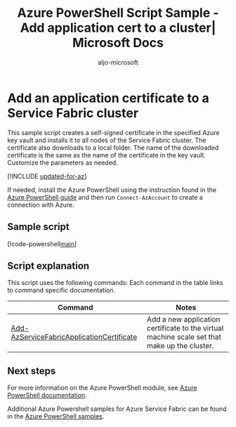 ﻿---
title: Azure PowerShell Script Sample - Add application cert to a cluster| Microsoft Docs
description: Azure PowerShell Script Sample - Add an application certificate to a Service Fabric cluster.
services: service-fabric
documentationcenter: 
author: aljo-microsoft
manager: timlt
editor: 
tags: azure-service-management

ms.assetid: 
ms.service: service-fabric
ms.workload: multiple
ms.devlang: na
ms.topic: sample
ms.date: 01/18/2018
ms.author: aljo
ms.custom: mvc
---

# Add an application certificate to a Service Fabric cluster

This sample script creates a self-signed certificate in the specified Azure key vault and installs it to all nodes of the Service Fabric cluster. The certificate also downloads to a local folder. The name of the downloaded certificate is the same as the name of the certificate in the key vault. Customize the parameters as needed.

[!INCLUDE [updated-for-az](../../../includes/updated-for-az.md)]

If needed, install the Azure PowerShell using the instruction found in the [Azure PowerShell guide](/powershell/azure/overview) and then run `Connect-AzAccount` to create a connection with Azure. 

## Sample script

[!code-powershell[main](../../../powershell_scripts/service-fabric/add-application-certificate/add-new-application-certificate.ps1 "Add an application certificate to a cluster")]

## Script explanation

This script uses the following commands: Each command in the table links to command specific documentation.

| Command | Notes |
|---|---|
| [Add-AzServiceFabricApplicationCertificate](/powershell/module/az.servicefabric/Add-azServiceFabricApplicationCertificate) | Add a new application certificate to the virtual machine scale set that make up the cluster.  |

## Next steps

For more information on the Azure PowerShell module, see [Azure PowerShell documentation](/powershell/azure/overview).

Additional Azure Powershell samples for Azure Service Fabric can be found in the [Azure PowerShell samples](../service-fabric-powershell-samples.md).
